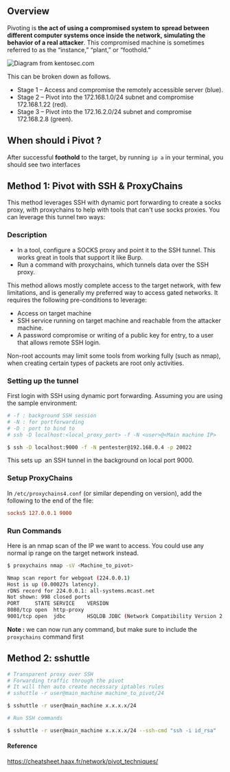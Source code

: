 ## **Overview**

Pivoting is **the act of using a compromised system to spread between different computer systems once inside the network, simulating the behavior of a real attacker**. This compromised machine is sometimes referred to as the “instance,” “plant,” or “foothold.”

![Diagram from kentosec.com](https://kentosec.files.wordpress.com/2022/01/pivoting2.png)

This can be broken down as follows.

- Stage 1 – Access and compromise the remotely accessible server (blue).
- Stage 2 – Pivot into the 172.168.1.0/24 subnet and compromise 172.168.1.22 (red).
- Stage 3 – Pivot into the 172.16.2.0/24 subnet and compromise 172.168.2.8 (green).
## **When should i Pivot ?**

After successful **foothold** to the target, by running `ip a` in your terminal, you should see two interfaces


## **Method 1: Pivot with SSH & ProxyChains**

This method leverages SSH with dynamic port forwarding to create a socks proxy, with proxychains to help with tools that can't use socks proxies. You can leverage this tunnel two ways:

### **Description**

- In a tool, configure a SOCKS proxy and point it to the SSH tunnel. This works great in tools that support it like Burp.
- Run a command with proxychains, which tunnels data over the SSH proxy.

This method allows mostly complete access to the target network, with few limitations, and is generally my preferred way to access gated networks. It requires the following pre-conditions to leverage:

- Access on target machine
- SSH service running on target machine and reachable from the attacker machine.
- A password compromise or writing of a public key for entry, to a user that allows remote SSH login.

Non-root accounts may limit some tools from working fully (such as nmap), when creating certain types of packets are root only activities.

### **Setting up the tunnel**

First login with SSH using dynamic port forwarding. Assuming you are using the sample environment:

```bash
# -f : background SSH session
# -N : for portforwarding
# -D : port to bind to
# ssh -D localhost:<local_proxy_port> -f -N <user>@<Main machine IP>

$ ssh -D localhost:9000 -f -N pentester@192.168.0.4 -p 20022
```

This sets up  an SSH tunnel in the background on local port 9000.

### Setup ProxyChains

In `/etc/proxychains4.conf` (or similar depending on version), add the following to the end of the file:

```conf
socks5 127.0.0.1 9000
```

### Run Commands

Here is an nmap scan of the IP we want to access. You could use any normal ip range on the target network instead.

```bash
$ proxychains nmap -sV <Machine_to_pivot>

Nmap scan report for webgoat (224.0.0.1)
Host is up (0.00027s latency).
rDNS record for 224.0.0.1: all-systems.mcast.net
Not shown: 998 closed ports
PORT     STATE SERVICE    VERSION
8080/tcp open  http-proxy
9001/tcp open  jdbc       HSQLDB JDBC (Network Compatibility Version 2.3.4.0)
```

**Note :** we can now run any command, but make sure to include the `proxychains` command first

## **Method 2: sshuttle** 

```bash
# Transparent proxy over SSH  
# Forwarding traffic through the pivot 
# It will then auto create necessary iptables rules
# sshuttle -r user@main_machine machine_to_pivot/24

$ sshuttle -r user@main_machine x.x.x.x/24

# Run SSH commands

$ sshuttle -r user@main_machine x.x.x.x/24 --ssh-cmd "ssh -i id_rsa"
```


#### **Reference**

https://cheatsheet.haax.fr/network/pivot_techniques/

